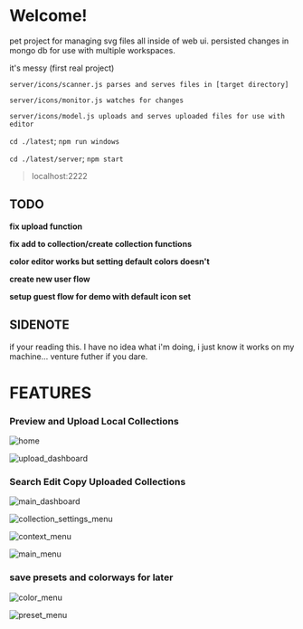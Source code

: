# Welcome!
pet project for managing svg files all inside of web ui. 
persisted changes in mongo db for use with multiple workspaces.

it's messy (first real project)

```
server/icons/scanner.js parses and serves files in [target directory]

server/icons/monitor.js watches for changes

server/icons/model.js uploads and serves uploaded files for use with editor
```

`cd ./latest`; `npm run windows`

`cd ./latest/server`; `npm start`

>localhost:2222

## TODO

**fix upload function**

**fix add to collection/create collection functions**

**color editor works but setting default colors doesn't**

**create new user flow**

**setup guest flow for demo with default icon set**

## SIDENOTE
if your reading this. I have no idea what i'm doing, i just know it works on my machine... venture futher if you dare.

# FEATURES

### Preview and Upload Local Collections
![home](https://github.com/user-attachments/assets/e1fd9e9c-f8e7-4e7f-8db2-e3c55c8c6f07)

![upload_dashboard](https://github.com/user-attachments/assets/f53c5adb-0944-4831-acc1-23d9a441146b)

### Search Edit Copy Uploaded Collections
![main_dashboard](https://github.com/user-attachments/assets/806a7032-aad6-4f16-ae30-ff9231af2b20)

![collection_settings_menu](https://github.com/user-attachments/assets/1dcc7811-c2f2-46cc-b720-84be1ec93dc9)

![context_menu](https://github.com/user-attachments/assets/824c48fd-e0dc-437f-aed4-9e843e5064b9)

![main_menu](https://github.com/user-attachments/assets/71cdf4db-4d1d-40b4-adad-4d6dbd407ae1)


### save presets and colorways for later
![color_menu](https://github.com/user-attachments/assets/54391653-44ef-4d34-a183-d3d1c232ba20)

![preset_menu](https://github.com/user-attachments/assets/1da568e0-0e40-472e-8582-b6bf3f8f638e)
